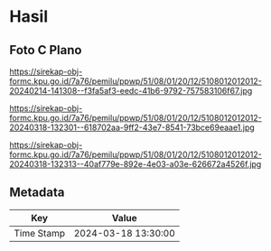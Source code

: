 # Hasil

## Foto C Plano

https://sirekap-obj-formc.kpu.go.id/7a76/pemilu/ppwp/51/08/01/20/12/5108012012012-20240214-141308--f3fa5af3-eedc-41b6-9792-757583106f67.jpg

https://sirekap-obj-formc.kpu.go.id/7a76/pemilu/ppwp/51/08/01/20/12/5108012012012-20240318-132301--618702aa-9ff2-43e7-8541-73bce69eaae1.jpg

https://sirekap-obj-formc.kpu.go.id/7a76/pemilu/ppwp/51/08/01/20/12/5108012012012-20240318-132313--40af779e-892e-4e03-a03e-626672a4526f.jpg


## Metadata

| Key        | Value               |
| ---------- | ------------------- |
| Time Stamp | 2024-03-18 13:30:00 |



